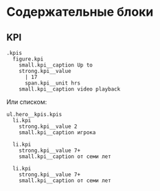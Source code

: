 # Содержательные блоки

## KPI

```pug
.kpis
  figure.kpi
    small.kpi__caption Up to
    strong.kpi__value
      | 17
      span.kpi__unit hrs
    small.kpi__caption video playback
```

Или списком:

```pug
ul.hero__kpis.kpis
  li.kpi
    strong.kpi__value 2
    small.kpi__caption игрока

  li.kpi
    strong.kpi__value 7+
    small.kpi__caption от семи лет

  li.kpi
    strong.kpi__value 7+
    small.kpi__caption от семи лет
  ```
